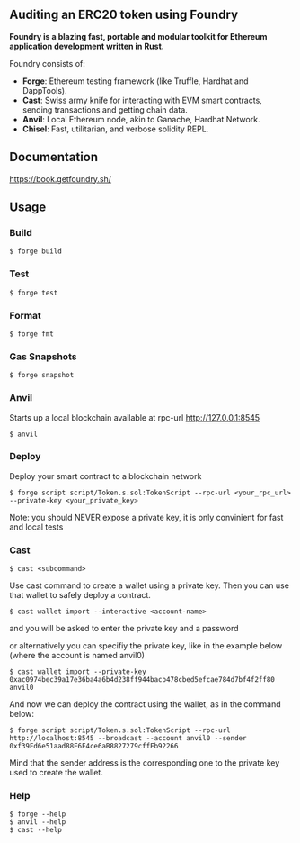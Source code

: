 ## Auditing an ERC20 token using Foundry

**Foundry is a blazing fast, portable and modular toolkit for Ethereum application development written in Rust.**

Foundry consists of:

-   **Forge**: Ethereum testing framework (like Truffle, Hardhat and DappTools).
-   **Cast**: Swiss army knife for interacting with EVM smart contracts, sending transactions and getting chain data.
-   **Anvil**: Local Ethereum node, akin to Ganache, Hardhat Network.
-   **Chisel**: Fast, utilitarian, and verbose solidity REPL.

## Documentation

https://book.getfoundry.sh/

## Usage

### Build

```shell
$ forge build
```

### Test

```shell
$ forge test
```

### Format

```shell
$ forge fmt
```

### Gas Snapshots

```shell
$ forge snapshot
```

### Anvil

Starts up a local blockchain available at rpc-url http://127.0.0.1:8545

```shell
$ anvil
```

### Deploy

Deploy your smart contract to a blockchain network

```shell
$ forge script script/Token.s.sol:TokenScript --rpc-url <your_rpc_url> --private-key <your_private_key>
```

Note: you should NEVER expose a private key, it is only convinient for fast and local tests

### Cast

```shell
$ cast <subcommand>
```

Use cast command to create a wallet using a private key. Then you can use that wallet to safely deploy a contract. 

```shell
$ cast wallet import --interactive <account-name>
```

and you will be asked to enter the private key and a password

or alternatively you can specifiy the private key, like in the example below (where the account is named anvil0)


```shell
$ cast wallet import --private-key 0xac0974bec39a17e36ba4a6b4d238ff944bacb478cbed5efcae784d7bf4f2ff80 anvil0
```

And now we can deploy the contract using the wallet, as in the command below: 

```shell
$ forge script script/Token.s.sol:TokenScript --rpc-url http://localhost:8545 --broadcast --account anvil0 --sender 0xf39Fd6e51aad88F6F4ce6aB8827279cffFb92266
```

Mind that the sender address is the corresponding one to the private key used to create the wallet. 



### Help

```shell
$ forge --help
$ anvil --help
$ cast --help
```

